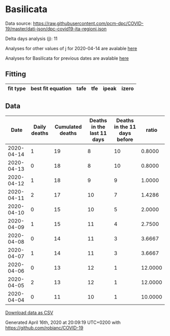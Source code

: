 # Basilicata

Data source: https://raw.githubusercontent.com/pcm-dpc/COVID-19/master/dati-json/dpc-covid19-ita-regioni.json

Delta days analysis (j): 11

Analyses for other values of j for 2020-04-14 are avalable [here](../2020-04-14/README.md)

Analyses for Basilicata for previous dates are avalable [here](../README.md)

## Fitting 
|fit type|best fit equation|tafe|tfe|ipeak|izero|
|-------|-----|--------|------|---|---|

## Data
|Date|Daily deaths|Cumulated deaths|Deaths in the last 11 days|Deaths in the 11 days before|ratio|
|----|----------|-----------|-------|--------------------|-----|
|2020-04-14|1|19|8|10|0.8000|
|2020-04-13|0|18|8|10|0.8000|
|2020-04-12|1|18|9|9|1.0000|
|2020-04-11|2|17|10|7|1.4286|
|2020-04-10|0|15|10|5|2.0000|
|2020-04-09|1|15|11|4|2.7500|
|2020-04-08|0|14|11|3|3.6667|
|2020-04-07|1|14|11|3|3.6667|
|2020-04-06|0|13|12|1|12.0000|
|2020-04-05|2|13|12|1|12.0000|
|2020-04-04|0|11|10|1|10.0000|

[Download data as CSV](COVID-19_basilicata_j11_2020-04-14.csv)

Generated April 16th, 2020 at 20:09:19 UTC+0200 with https://github.com/robianc/COVID-19
